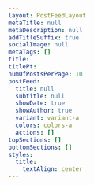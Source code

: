 ```yaml
---
layout: PostFeedLayout
metaTitle: null
metaDescription: null
addTitleSuffix: true
socialImage: null
metaTags: []
title: 
titlePt: 
numOfPostsPerPage: 10
postFeed:
  title: null
  subtitle: null
  showDate: true
  showAuthor: true
  variant: variant-a
  colors: colors-a
  actions: []
topSections: []
bottomSections: []
styles:
  title:
    textAlign: center
---
```


